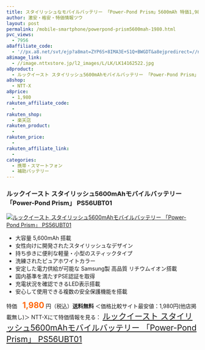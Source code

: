 ```yaml
---
title: スタイリッシュなモバイルバッテリー 「Power-Pond Prism」5600mAh 特価1,980円！送料無料！
author: 激安・格安・特価情報ツウ
layout: post
permalink: /mobile-smartphone/powerpond-prism5600mah-1980.html
pvc_views:
  - 7956
a8affiliate_code:
  - '//px.a8.net/svt/ejp?a8mat=ZYP6S+8IMA3E+S1Q+BWGDT&a8ejpredirect=//nttxstore.jp/_II_LK14162522'
a8image_link:
  - //image.nttxstore.jp/l2_images/L/LK/LK14162522.jpg
a8product:
  - ルックイースト スタイリッシュ5600mAhモバイルバッテリー 「Power-Pond Prism」 PS56UBT01
a8shop:
  - NTT-X
a8price:
  - 1,980
rakuten_affiliate_code:
  -
rakuten_shop:
  - 楽天店
rakuten_product:
  -
rakuten_price:
  -
rakuten_affiliate_link:
  -
categories:
  - 携帯・スマートフォン
  - 補助バッテリー
---
```

### ルックイースト スタイリッシュ5600mAhモバイルバッテリー 「Power-Pond Prism」 PS56UBT01

<div class="img-bg2 img_L">
  <a title="ルックイースト スタイリッシュ5600mAhモバイルバッテリー 「Power-Pond Prism」 PS56UBT01" href="//px.a8.net/svt/ejp?a8mat=ZYP6S+8IMA3E+S1Q+BWGDT&a8ejpredirect=//nttxstore.jp/_II_LK14162522" target="_blank"><img src="//i2.wp.com/image.nttxstore.jp/l2_images/L/LK/LK14162522.jpg?resize=120%2C120" border="0" alt="ルックイースト スタイリッシュ5600mAhモバイルバッテリー 「Power-Pond Prism」 PS56UBT01" style="border: 0pt none;" data-recalc-dims="1" /></a>
</div>

<!--more-->

  * 大容量 5,600mAh 搭載
  * 女性向けに開発されたスタイリッシュなデザイン
  * 持ち歩きに便利な軽量・小型のスティックタイプ
  * 洗練されたピュアホワイトカラー
  * 安定した電力供給が可能な Samsung製 高品質 リチウムイオン搭載
  * 国内基準を満たすPSE認証を取得
  * 充電状況を確認できるLED表示搭載
  * 安心して使用できる複数の安全保護機能を搭載

特価　<span style="color: #ff6600; font-size: 150%;"><strong>1,980</strong></span> 円（税込）**送料無料**
＜価格比較サイト最安値：1,980円(他店掲載無し)＞
NTT-Xにて特価情報を見る： <span style="font-size: 150%;"><a href="//px.a8.net/svt/ejp?a8mat=ZYP6S+8IMA3E+S1Q+BWGDT&a8ejpredirect=//nttxstore.jp/_II_LK14162522" target="_blank">ルックイースト スタイリッシュ5600mAhモバイルバッテリー 「Power-Pond Prism」 PS56UBT01</a></span>